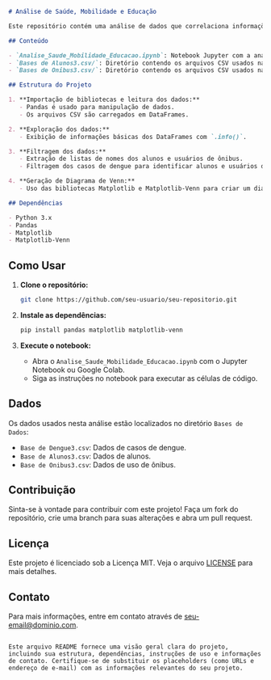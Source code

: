 ```markdown
# Análise de Saúde, Mobilidade e Educação

Este repositório contém uma análise de dados que correlaciona informações sobre casos de dengue, alunos e mobilidade urbana (uso de ônibus).

## Conteúdo

- `Analise_Saude_Mobilidade_Educacao.ipynb`: Notebook Jupyter com a análise completa.
- `Bases de Alunos3.csv/`: Diretório contendo os arquivos CSV usados na análise.
- `Bases de Onibus3.csv/`: Diretório contendo os arquivos CSV usados na análise.

## Estrutura do Projeto

1. **Importação de bibliotecas e leitura dos dados:**
   - Pandas é usado para manipulação de dados.
   - Os arquivos CSV são carregados em DataFrames.

2. **Exploração dos dados:**
   - Exibição de informações básicas dos DataFrames com `.info()`.

3. **Filtragem dos dados:**
   - Extração de listas de nomes dos alunos e usuários de ônibus.
   - Filtragem dos casos de dengue para identificar alunos e usuários de ônibus afetados.

4. **Geração de Diagrama de Venn:**
   - Uso das bibliotecas Matplotlib e Matplotlib-Venn para criar um diagrama que mostra a interseção entre os grupos.

## Dependências

- Python 3.x
- Pandas
- Matplotlib
- Matplotlib-Venn
```
## Como Usar

1. **Clone o repositório:**

   ```bash
   git clone https://github.com/seu-usuario/seu-repositorio.git
   ```

2. **Instale as dependências:**

   ```bash
   pip install pandas matplotlib matplotlib-venn
   ```

3. **Execute o notebook:**
   - Abra o `Analise_Saude_Mobilidade_Educacao.ipynb` com o Jupyter Notebook ou Google Colab.
   - Siga as instruções no notebook para executar as células de código.

## Dados

Os dados usados nesta análise estão localizados no diretório `Bases de Dados`:
- `Base de Dengue3.csv`: Dados de casos de dengue.
- `Base de Alunos3.csv`: Dados de alunos.
- `Base de Onibus3.csv`: Dados de uso de ônibus.

## Contribuição

Sinta-se à vontade para contribuir com este projeto! Faça um fork do repositório, crie uma branch para suas alterações e abra um pull request.

## Licença

Este projeto é licenciado sob a Licença MIT. Veja o arquivo [LICENSE](LICENSE) para mais detalhes.

## Contato

Para mais informações, entre em contato através de [seu-email@dominio.com](mailto:seu-email@dominio.com).
```

Este arquivo README fornece uma visão geral clara do projeto, incluindo sua estrutura, dependências, instruções de uso e informações de contato. Certifique-se de substituir os placeholders (como URLs e endereço de e-mail) com as informações relevantes do seu projeto.
